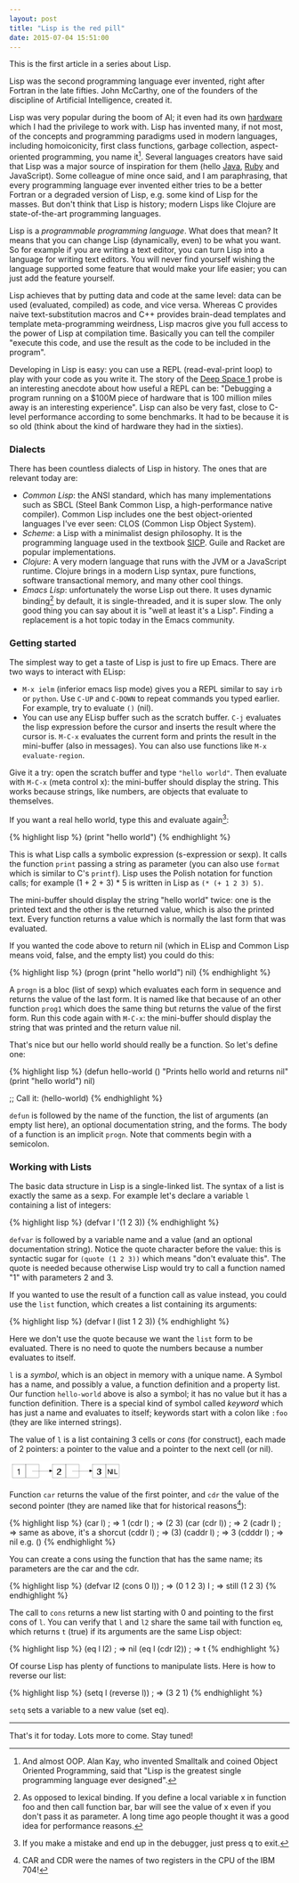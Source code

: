 ```yaml
---
layout: post
title: "Lisp is the red pill"
date: 2015-07-04 15:51:00
---
```


This is the first article in a series about Lisp.

Lisp was the second programming language ever invented, right after Fortran in
the late fifties. John McCarthy, one of the founders of the discipline of
Artificial Intelligence, created it.

Lisp was very popular during the boom of AI; it even had its own
[hardware](https://en.wikipedia.org/wiki/Lisp_machine) which I had the
privilege to work with. Lisp has invented many, if not most, of the concepts
and programming paradigms used in modern languages, including homoiconicity,
first class functions, garbage collection, aspect-oriented programming, you
name it[^fn-smalltalk]. Several languages creators have said that Lisp was a
major source of inspiration for them (hello
[Java](http://people.csail.mit.edu/gregs/ll1-discuss-archive-html/msg04045.html),
[Ruby](http://www.slideshare.net/yukihiro_matz/how-emacs-changed-my-life) and
JavaScript). Some colleague of mine once said, and I am paraphrasing, that
every programming language ever invented either tries to be a better Fortran or
a degraded version of Lisp, e.g. some kind of Lisp for the masses. But don't
think that Lisp is history; modern Lisps like Clojure are state-of-the-art
programming languages.

Lisp is a *programmable programming language*. What does that mean? It means
that you can change Lisp (dynamically, even) to be what you want. So for
example if you are writing a text editor, you can turn Lisp into a language for
writing text editors. You will never find yourself wishing the language
supported some feature that would make your life easier; you can just add the
feature yourself.

Lisp achieves that by putting data and code at the same level: data can be used
(evaluated, compiled) as code, and vice versa. Whereas C provides naive
text-substitution macros and C++ provides brain-dead templates and template
meta-programming weirdness, Lisp macros give you full access to the power of
Lisp at compilation time. Basically you can tell the compiler "execute this
code, and use the result as the code to be included in the program".

Developing in Lisp is easy: you can use a REPL (read-eval-print loop) to play
with your code as you write it. The story of the
[Deep Space 1](http://www.flownet.com/gat/jpl-lisp.html) probe is an
interesting anecdote about how useful a REPL can be: "Debugging a program
running on a $100M piece of hardware that is 100 million miles away is an
interesting experience". Lisp can also be very fast, close to C-level
performance according to some benchmarks. It had to be because it is so old
(think about the kind of hardware they had in the sixties).

### Dialects

There has been countless dialects of Lisp in history. The ones that are
relevant today are:

* *Common Lisp*: the ANSI standard, which has many implementations such as SBCL
  (Steel Bank Common Lisp, a high-performance native compiler). Common Lisp
  includes one the best object-oriented languages I've ever seen: CLOS (Common
  Lisp Object System).
* *Scheme*: a Lisp with a minimalist design philosophy. It is the programming
  language used in the textbook
  [SICP](https://en.wikipedia.org/wiki/Structure_and_Interpretation_of_Computer_Programs). Guile
  and Racket are popular implementations.
* *Clojure*: A very modern language that runs with the JVM or a JavaScript
  runtime. Clojure brings in a modern Lisp syntax, pure functions, software
  transactional memory, and many other cool things.
* *Emacs Lisp*: unfortunately the worse Lisp out there. It uses dynamic
  binding[^fn-dynamic-binding] by default, it is single-threaded, and it is
  super slow. The only good thing you can say about it is "well at least it's a
  Lisp". Finding a replacement is a hot topic today in the Emacs community.

### Getting started

The simplest way to get a taste of Lisp is just to fire up Emacs. There are two
ways to interact with ELisp:

* `M-x ielm` (inferior emacs lisp mode) gives you a REPL similar to say `irb`
  or `python`. Use `C-UP` and `C-DOWN` to repeat commands you typed
  earlier. For example, try to evaluate `()` (nil).
* You can use any ELisp buffer such as the scratch buffer. `C-j` evaluates the
  lisp expression before the cursor and inserts the result where the cursor
  is. `M-C-x` evaluates the current form and prints the result in the
  mini-buffer (also in messages). You can also use functions like `M-x
  evaluate-region`.

Give it a try: open the scratch buffer and type `"hello world"`. Then evaluate
with `M-C-x` (meta control x): the mini-buffer should display the string. This
works because strings, like numbers, are objects that evaluate to themselves.

If you want a real hello world, type this and evaluate again[^fn-debugger]:

{% highlight lisp %}
(print "hello world")
{% endhighlight %}

This is what Lisp calls a symbolic expression (s-expression or sexp). It calls
the function `print` passing a string as parameter (you can also use `format`
which is similar to C's `printf`). Lisp uses the Polish notation for function
calls; for example (1 + 2 + 3) * 5 is written in Lisp as `(* (+ 1 2 3) 5)`.

The mini-buffer should display the string "hello world" twice: one is the
printed text and the other is the returned value, which is also the printed
text. Every function returns a value which is normally the last form that was
evaluated.

If you wanted the code above to return nil (which in ELisp and Common Lisp
means void, false, and the empty list) you could do this:

{% highlight lisp %}
(progn
  (print "hello world")
  nil)
{% endhighlight %}

A `progn` is a bloc (list of sexp) which evaluates each form in sequence and
returns the value of the last form. It is named like that because of an other
function `prog1` which does the same thing but returns the value of the first
form. Run this code again with `M-C-x`: the mini-buffer should display the
string that was printed and the return value nil.

That's nice but our hello world should really be a function. So let's define
one:

{% highlight lisp %}
(defun hello-world ()
  "Prints hello world and returns nil"
  (print "hello world")
  nil)

;; Call it:
(hello-world)
{% endhighlight %}

`defun` is followed by the name of the function, the list of arguments (an
empty list here), an optional documentation string, and the forms. The body of
a function is an implicit `progn`. Note that comments begin with a semicolon.

### Working with Lists

The basic data structure in Lisp is a single-linked list. The syntax of a list
is exactly the same as a sexp. For example let's declare a variable `l`
containing a list of integers:

{% highlight lisp %}
(defvar l '(1 2 3))
{% endhighlight %}

`defvar` is followed by a variable name and a value (and an optional
documentation string). Notice the quote character before the value: this is
syntactic sugar for `(quote (1 2 3))` which means "don't evaluate this". The
quote is needed because otherwise Lisp would try to call a function named "1"
with parameters 2 and 3.

If you wanted to use the result of a function call as value instead, you could
use the `list` function, which creates a list containing its arguments:

{% highlight lisp %}
(defvar l (list 1 2 3))
{% endhighlight %}

Here we don't use the quote because we want the `list` form to be
evaluated. There is no need to quote the numbers because a number evaluates to
itself.

`l` is a *symbol*, which is an object in memory with a unique name. A Symbol
has a name, and possibly a value, a function definition and a property
list. Our function `hello-world` above is also a symbol; it has no value but it
has a function definition. There is a special kind of symbol called *keyword*
which has just a name and evaluates to itself; keywords start with a colon like
`:foo` (they are like interned strings).

The value of `l` is a list containing 3 cells or *cons* (for construct), each
made of 2 pointers: a pointer to the value and a pointer to the next cell (or
nil).

![list](/assets/list.png)

Function `car` returns the value of the first pointer, and `cdr` the value of
the second pointer (they are named like that for historical reasons[^fn-cons]):

{% highlight lisp %}
(car l)       ; => 1
(cdr l)       ; => (2 3)
(car (cdr l)) ; => 2
(cadr l)      ; => same as above, it's a shorcut
(cddr l)      ; => (3)
(caddr l)     ; => 3
(cdddr l)     ; => nil e.g. ()
{% endhighlight %}

You can create a cons using the function that has the same name; its parameters
are the car and the cdr.

{% highlight lisp %}
(defvar l2 (cons 0 l)) ; => (0 1 2 3)
l                      ; => still (1 2 3)
{% endhighlight %}

The call to `cons` returns a new list starting with 0 and pointing to the first
cons of `l`. You can verify that `l` and `l2` share the same tail with function
`eq`, which returns `t` (true) if its arguments are the same Lisp object:

{% highlight lisp %}
(eq l l2)       ; => nil
(eq l (cdr l2)) ; => t
{% endhighlight %}

Of course Lisp has plenty of functions to manipulate lists. Here is how to
reverse our list:

{% highlight lisp %}
(setq l (reverse l)) ; => (3 2 1)
{% endhighlight %}

`setq` sets a variable to a new value (set eq).

-----
That's it for today. Lots more to come. Stay tuned!

[^fn-smalltalk]: And almost OOP. Alan Kay, who invented Smalltalk and coined Object Oriented Programming, said that "Lisp is the greatest single programming language ever designed".

[^fn-dynamic-binding]: As opposed to lexical binding. If you define a local variable x in function foo and then call function bar, bar will see the value of x even if you don't pass it as parameter. A long time ago people thought it was a good idea for performance reasons.

[^fn-debugger]: If you make a mistake and end up in the debugger, just press q to exit.

[^fn-cons]: CAR and CDR were the names of two registers in the CPU of the IBM 704!
